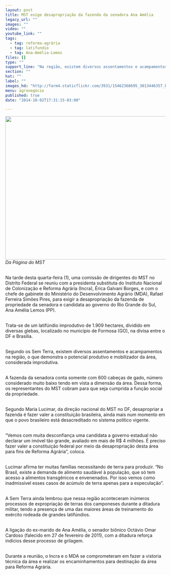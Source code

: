 ```yaml
---
layout: post
title: MST exige desapropriação da fazenda da senadora Ana Amélia
legacy_url: ""
images: ""
video: ""
youtube_link: ""
tags:
  - tag: reforma-agrária
  - tag: latifundio
  - tag: Ana-Amélia-Lemos
files: []
type: ""
support_line: "Na região, existem diversos assentamentos e acampamentos a espera da desapropriação de novas terras."
section: ""
hat: ""
label: ""
images_hd: "http://farm4.staticflickr.com/3931/15462368695_3013446357_b.jpg"
menu: agronegócio
published: true
date: "2014-10-02T17:31:15-03:00"

---
```

<p><em><img alt="" height="450" src="http://farm4.staticflickr.com/3931/15462368695_3013446357_b.jpg" width="600" /><br />
Da P&aacute;gina do MST</em></p>

<p><br />
Na tarde desta quarta-feira (1), uma comiss&atilde;o de dirigentes do MST no Distrito Federal se reuniu com a presidenta substituta do Instituto Nacional de Coloniza&ccedil;&atilde;o e Reforma Agr&aacute;ria (Incra), &Eacute;rica Galvani Borges, e com o chefe de gabinete do Minist&eacute;rio do Desenvolvimento Agr&aacute;rio (MDA), Rafael Ferreira Sim&otilde;es Pires, para exigir a desapropria&ccedil;&atilde;o da fazenda de propriedade da senadora e candidata ao governo do Rio Grande do Sul, Ana Am&eacute;lia Lemos (PP).</p>

<p><br />
Trata-se de um latif&uacute;ndio improdutivo de 1.909 hectares, dividido em diversas glebas, localizado no munic&iacute;pio de Formosa (GO), na divisa entre o DF e Bras&iacute;lia.&nbsp;</p>

<p><br />
Segundo os Sem Terra, existem diversos assentamentos e acampamentos na regi&atilde;o, o que demonstra o potencial produtivo e mobilizador da &aacute;rea, considerada improdutiva.&nbsp;</p>

<p><br />
A fazenda da senadora conta somente com 600 cabe&ccedil;as de gado, n&uacute;mero considerado muito baixo tendo em vista a dimens&atilde;o da &aacute;rea. Dessa forma, os representantes do MST cobram para que seja cumprida a fun&ccedil;&atilde;o social da propriedade.</p>

<p><br />
Segundo Maria Lucimar, da dire&ccedil;&atilde;o nacional do MST no DF, desapropriar a fazenda &eacute; fazer valer a constitui&ccedil;&atilde;o brasileira, ainda mais num momento em que o povo brasileiro est&aacute; desacreditado no sistema pol&iacute;tico vigente.&nbsp;</p>

<p><br />
&ldquo;Vemos com muita desconfian&ccedil;a uma candidata a governo estadual n&atilde;o declarar um im&oacute;vel t&atilde;o grande, avaliado em mais de R$ 4 milh&otilde;es. &Eacute; preciso fazer valer a constitui&ccedil;&atilde;o federal por meio da desapropria&ccedil;&atilde;o desta &aacute;rea para fins de Reforma Agr&aacute;ria&rdquo;, coloca.&nbsp;</p>

<p><br />
Lucimar afirma ter muitas fam&iacute;lias necessitando de terra para produzir. &ldquo;No Brasil, existe a demanda de alimento saud&aacute;vel &agrave; popula&ccedil;&atilde;o, que s&oacute; tem acesso a alimentos transg&ecirc;nicos e envenenados. Por isso vemos como inadmiss&iacute;vel esses casos de ac&uacute;mulo de terra apenas para a especula&ccedil;&atilde;o&rdquo;.</p>

<p><br />
A Sem Terra ainda lembrou que nessa regi&atilde;o aconteceram in&uacute;meros processos de expropria&ccedil;&atilde;o de terras dos camponeses durante a ditadura militar, tendo a presen&ccedil;a de uma das maiores &aacute;reas de treinamento do ex&eacute;rcito rodeada de grandes latif&uacute;ndios.&nbsp;</p>

<p><br />
A liga&ccedil;&atilde;o do ex-marido de Ana Am&eacute;lia, o senador bi&ocirc;nico Oct&aacute;vio Omar Cardoso (falecido em 27 de fevereiro de 2011), com a ditadura refor&ccedil;a ind&iacute;cios desse processo de grilagem.</p>

<p><br />
Durante a reuni&atilde;o, o Incra e o MDA se comprometeram em fazer a vistoria t&eacute;cnica da &aacute;rea e realizar os encaminhamentos para destina&ccedil;&atilde;o da &aacute;rea para Reforma Agr&aacute;ria.</p>
